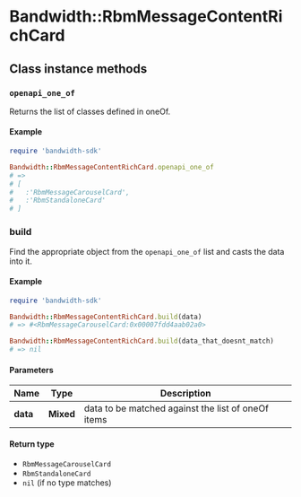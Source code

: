 # Bandwidth::RbmMessageContentRichCard

## Class instance methods

### `openapi_one_of`

Returns the list of classes defined in oneOf.

#### Example

```ruby
require 'bandwidth-sdk'

Bandwidth::RbmMessageContentRichCard.openapi_one_of
# =>
# [
#   :'RbmMessageCarouselCard',
#   :'RbmStandaloneCard'
# ]
```

### build

Find the appropriate object from the `openapi_one_of` list and casts the data into it.

#### Example

```ruby
require 'bandwidth-sdk'

Bandwidth::RbmMessageContentRichCard.build(data)
# => #<RbmMessageCarouselCard:0x00007fdd4aab02a0>

Bandwidth::RbmMessageContentRichCard.build(data_that_doesnt_match)
# => nil
```

#### Parameters

| Name | Type | Description |
| ---- | ---- | ----------- |
| **data** | **Mixed** | data to be matched against the list of oneOf items |

#### Return type

- `RbmMessageCarouselCard`
- `RbmStandaloneCard`
- `nil` (if no type matches)

